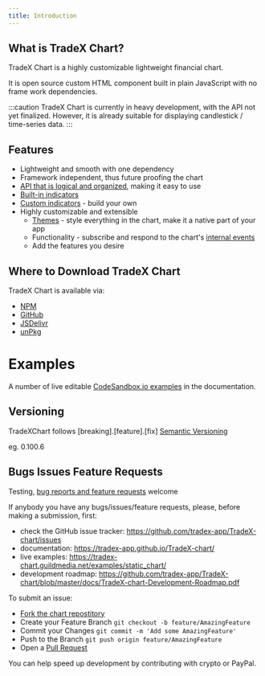 ```yaml
---
title: Introduction
---
```

## What is TradeX Chart?

TradeX Chart is a highly customizable lightweight financial chart.

It is open source custom HTML component built in plain JavaScript with no frame work dependencies.

:::caution
TradeX Chart is currently in heavy development, with the API not yet finalized. However, it is already suitable for displaying candlestick / time-series data.
:::

## Features

* Lightweight and smooth with one dependency
* Framework independent, thus future proofing the chart
* [API that is logical and organized](../api/core/), making it easy to use
* [Built-in indicators](indicators_default/)
* [Custom indicators](indicators_custom/) - build your own
* Highly customizable and extensible
  * [Themes](themes/) - style everything in the chart, make it a native part of your app
  * Functionality - subscribe and respond to the chart's [internal events](events/)
  * Add the features you desire

## Where to Download TradeX Chart

TradeX Chart is available via: 

* [NPM](https://www.npmjs.com/package/tradex-chart)
* [GitHub](https://github.com/tradex-app/TradeX-chart)
* [JSDelivr](https://cdn.jsdelivr.net/npm/tradex-chart/dist/tradex-chart.umd.min.js)
* [unPkg](https://unpkg.com/tradex-chart/dist/tradex-chart.umd.js)

# Examples

A number of live editable [CodeSandbox.io examples](../../examples/01_static_chart) in the documentation.

## Versioning

TradeXChart follows [breaking].[feature].[fix] [Semantic Versioning](https://semver.org/)

eg. 0.100.6

## Bugs Issues Feature Requests

Testing, [bug reports and feature requests](https://github.com/tradex-app/TradeX-chart/issues) welcome

If anybody you have any bugs/issues/feature requests, please, before making a submission, first:
* check the GitHub issue tracker: https://github.com/tradex-app/TradeX-chart/issues
* documentation: https://tradex-app.github.io/TradeX-chart/
* live examples: https://tradex-chart.guildmedia.net/examples/static_chart/
* development roadmap: https://github.com/tradex-app/TradeX-chart/blob/master/docs/TradeX-chart-Development-Roadmap.pdf

To submit an issue:
* [Fork the chart repostitory](https://github.com/tradex-app/TradeX-chart/fork)
* Create your Feature Branch ``git checkout -b feature/AmazingFeature``
* Commit your Changes ``git commit -m 'Add some AmazingFeature'``
* Push to the Branch ``git push origin feature/AmazingFeature``
* Open a [Pull Request](https://github.com/tradex-app/TradeX-chart/pulls)

You can help speed up development by contributing with crypto or PayPal.
